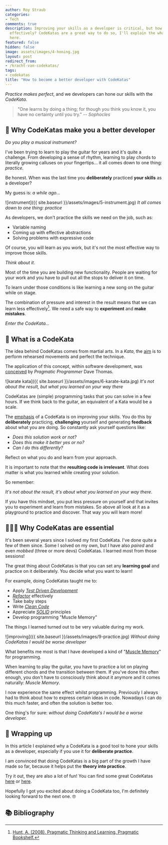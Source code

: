```yaml
---
author: Roy Straub
categories:
- Tech
comments: true
description: Improving your skills as a developer is critical, but how do you do that
  effectively? CodeKatas are a great way to do so, I'll explain the what and why right
  here.
featured: false
hidden: false
image: assets/images/4-honing.jpg
layout: post
redirect_from:
- /kracht-van-codekatas/
tags:
- codekatas
title: "How to become a better developer with CodeKatas"
---
```


_Practice makes perfect_, and we developers can hone our skills with the _CodeKata_.

> "One learns by doing a thing; for though you think you know it, you have no certainty until you try."
> -- <cite>Sophocles</cite>

## 🎸 Why CodeKatas make you a better developer

_Do you play a musical instrument?_

I've been trying to learn to play the guitar for years and it's quite a challenge. From developing a sense of rhythm, learning to play chords to literally growing calluses on your fingertips... it all comes down to one thing: _practice_.

Be honest. When was the last time you **deliberately** practiced **your skills** as a developer?

My guess is: _a while ago..._

![instrument]({{ site.baseurl }}/assets/images/5-instrument.jpg)
*It all comes down to one thing: practice*

As developers, we don't practice the skills we need on the job, such as:

* Variable naming
* Coming up with effective abstractions
* Solving problems with expressive code

Of course, you will learn as you work, but it's not the most effective way to improve those skills.

_Think about it_.

Most of the time you are building new functionality. People are waiting for your work and you have to pull out all the stops to deliver it on time.

To learn under those conditions is like learning a new song on the guitar while on stage.

The combination of pressure and interest in the result means that we can learn less effectively[^1]. We need a safe way to **experiment** and **make mistakes**.

_Enter the CodeKata..._

## 🥋 What is a CodeKata

The idea behind CodeKatas comes from martial arts. In a _Kata_, the [aim](https://www.olympicchannel.com/en/stories/features/detail/karate-kata-martial-arts-history-how-many-forms-meaning-rules-scoring/) is to perform rehearsed movements and perfect the technique.

The application of this concept, within software development, was [conceived](http://codekata.com/kata/codekata-how-it-started/) by _Pragmatic Programmer_ Dave Thomas.

![karate kata]({{ site.baseurl }}/assets/images/6-karate-kata.jpg)
*It's not about the result, but what you learned on your way there*

CodeKatas are (simple) programming tasks that you can solve in a few hours. If we think back to the guitar, an equivalent of a Kata would be a scale.

The [emphasis](http://codekata.com/kata/codekata-intro/) of a CodeKata is on improving your skills.
You do this by **deliberately** practicing, **challenging** yourself and generating **feedback** about what you are doing.
So constantly ask yourself questions like:

* _Does this solution work or not?_
* _Does this make it better yes or no?_
* _Can I do this differently?_

Reflect on what you do and learn from your approach.

It is important to note that the **resulting code is irrelevant**.
What does matter is what you learned while creating your solution.

So remember:

_It's not about the result, it's about what you learned on your way there_.

If you have this mindset, you put less pressure on yourself and that invites you to experiment and learn from mistakes.
So above all look at it as a playground to practice and discover.
That way you will learn more!

## 💁🏻‍♂️ Why CodeKatas are essential 

It's been several years since I solved my first CodeKata. I've done quite a few of them since. Some I solved on my own, but I have also _paired_ and even _mobbed_ (three or more devs) CodeKatas. I learned most from those sessions!

The great thing about CodeKatas is that you can set any **learning goal** and practice on it deliberately. You decide what you want to learn!

For example, doing CodeKatas taught me to:

* Apply [_Test Driven Development_](https://en.wikipedia.org/wiki/Test-driven_development)
* [_Refactor_](https://refactoring.com/) effectively
* Take baby steps
* Write [_Clean Code_](https://medium.com/s/story/reflections-on-clean-code-8c9b683277ca)
* Appreciate [_SOLID_](https://en.wikipedia.org/wiki/SOLID) principles
* Develop programming "Muscle Memory"

The things I learned turned out to be very valuable during my work.

![improving]({{ site.baseurl }}/assets/images/9-practice.jpg)
*Without doing CodeKatas I would be worse developer*

What benefits me most is that I have developed a kind of "[Muscle Memory](https://www.merriam-webster.com/dictionary/muscle%20memory)" for programming.

When learning to play the guitar, you have to practice a lot on playing different chords and the transition between them. If you've done this often enough, you don't have to consciously think about it anymore and it comes naturally: _Muscle Memory_.

I now experience the same effect whilst programming. Previously I always had to think about how to express certain ideas in code. Nowadays I can do this much faster, and often the solution is better too.

One thing's for sure: _without doing CodeKata's I would be a worse developer._

## 📝 Wrapping up

In this article I explained why a CodeKata is a good tool to hone your skills as a developer, especially if you use it for **deliberate practice**.

I am convinced that doing CodeKatas is a big part of the growth I have made so far, because it helps put the **theory into practice**.

Try it out, they are also a lot of fun! You can find some great CodeKatas [here](https://codingdojo.org/kata/) or [here](http://codekata.com/).

Hopefully I got you excited about doing a CodeKata too, I'm definitely looking forward to the next one. 🤓

## 📚 Bibliography

[^1]: [Hunt, A. (2008). Pragmatic Thinking and Learning. Pragmatic Bookshelf.](https://www.goodreads.com/book/show/3063393-pragmatic-thinking-and-learning)